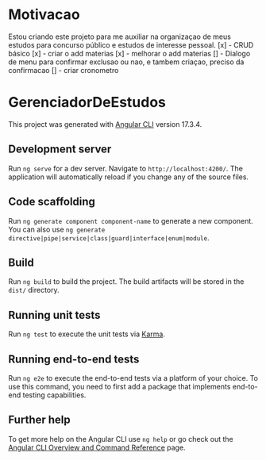 # Motivacao

Estou criando este projeto para me auxiliar na organizaçao de meus estudos para concurso público e estudos de interesse pessoal.
[x] - CRUD básico
[x] - criar o add materias
[x] - melhorar o add materias
[] - Dialogo de menu para confirmar exclusao ou nao, e tambem criaçao, preciso da confirmacao
[] - criar cronometro

# GerenciadorDeEstudos

This project was generated with [Angular CLI](https://github.com/angular/angular-cli) version 17.3.4.

## Development server

Run `ng serve` for a dev server. Navigate to `http://localhost:4200/`. The application will automatically reload if you change any of the source files.

## Code scaffolding

Run `ng generate component component-name` to generate a new component. You can also use `ng generate directive|pipe|service|class|guard|interface|enum|module`.

## Build

Run `ng build` to build the project. The build artifacts will be stored in the `dist/` directory.

## Running unit tests

Run `ng test` to execute the unit tests via [Karma](https://karma-runner.github.io).

## Running end-to-end tests

Run `ng e2e` to execute the end-to-end tests via a platform of your choice. To use this command, you need to first add a package that implements end-to-end testing capabilities.

## Further help

To get more help on the Angular CLI use `ng help` or go check out the [Angular CLI Overview and Command Reference](https://angular.io/cli) page.
